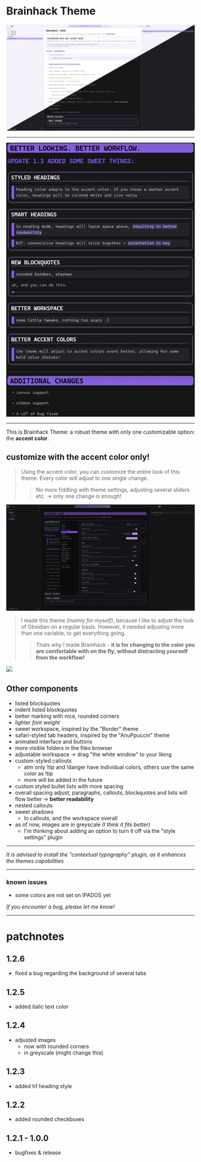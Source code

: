 # Brainhack Theme
![](/images/brainhack-theme-overview.png)

***

![](/images/update-patchnotes-preview-130.png)

***

This is Brainhack Theme: a robust theme with only one customizable option: the **accent color**.
## customize with the accent color only!
>Using the accent color, you can customize the entire look of this theme. Every color will adjust to one single change.
>
>>No more fiddling with theme settings, adjusting several sliders etc. 
>>→ only one change is enough!

![](/images/brainhack-color-overview.gif)

>I made this theme *(mainly for myself)*, because I like to adjust the look of Obsidian on a regular basis. However, it needed adjusting more than one variable, to get everything going.
>>Thats why I made Brainhack - **it is for changing to the color you are comfortable with on the fly, without distracting yourself from the workflow!**

![](/images/brainhack-ui-overview.gif)

## Other components
+ listed blockquotes
+ indent listed blockquotes
+ better marking with nice, rounded corners
+ *lighter font weight*
+ sweet workspace, inspired by the "Border" theme
+ safari-styled tab headers, inspired by the "AnuPpuccin" theme
+ animated interface and buttons
+ more visible folders in the files browser
+ adjustable workspace → drag "the white window" to your liking
+ custom-styled callouts
	+ atm only !tip and !danger have individual colors, others use the same color as !tip
	+ more will be added in the future
+ custom styled bullet lists with more spacing
+ overall spacing adjust, paragraphs, callouts, blockquotes and lists will flow better → **better readability**
+ nested callouts
+ sweet shadows
	+ In callouts, and the workspace overall
+ as of now, images are in greyscale _(I think it fits better)_
	+ I'm thinking about adding an option to turn it off via the "style settings" plugin

***
_It is advised to install the "contextual typography" plugin, as it enhances the themes capabilities_

***
### known issues
+ some colors are not set on IPADOS yet

 _If you encounter a bug, please let me know!_

***

# patchnotes
## 1.2.6
+ fixed a bug regarding the background of several tabs

## 1.2.5
+ added italic text color

## 1.2.4
+ adjusted images
	+ now with rounded corners
	+ in greyscale (might change this)

## 1.2.3
+ added h1 heading style

## 1.2.2
+ added rounded checkboxes

## 1.2.1 - 1.0.0
+ bugfixes & release
